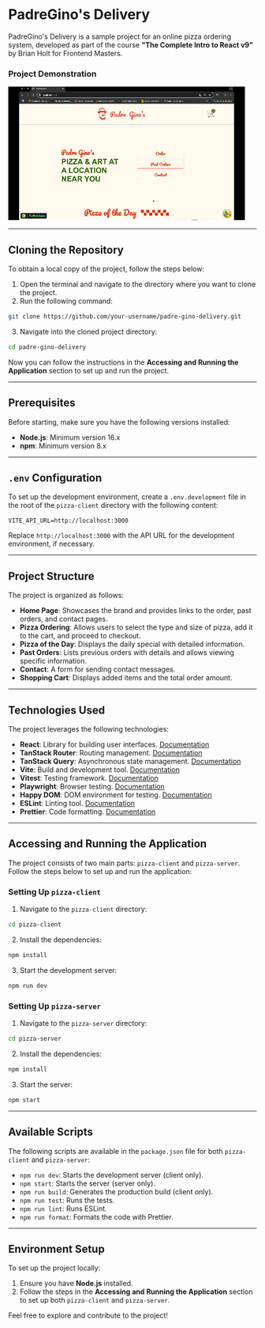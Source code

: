 # PadreGino's Delivery

PadreGino's Delivery is a sample project for an online pizza ordering system, developed as part of the course **"The Complete Intro to React v9"** by Brian Holt for Frontend Masters.

### Project Demonstration

![Project Demonstration](/screenshots/Padre%20GIno's.gif)

---

## Cloning the Repository

To obtain a local copy of the project, follow the steps below:

1. Open the terminal and navigate to the directory where you want to clone the project.
2. Run the following command:

```bash
git clone https://github.com/your-username/padre-gino-delivery.git
```

3. Navigate into the cloned project directory:

```bash
cd padre-gino-delivery
```

Now you can follow the instructions in the **Accessing and Running the Application** section to set up and run the project.

---

## Prerequisites

Before starting, make sure you have the following versions installed:

- **Node.js**: Minimum version 16.x
- **npm**: Minimum version 8.x

---

## `.env` Configuration

To set up the development environment, create a `.env.development` file in the root of the `pizza-client` directory with the following content:

```env
VITE_API_URL=http://localhost:3000
```

Replace `http://localhost:3000` with the API URL for the development environment, if necessary.

---

## Project Structure

The project is organized as follows:

- **Home Page**: Showcases the brand and provides links to the order, past orders, and contact pages.
- **Pizza Ordering**: Allows users to select the type and size of pizza, add it to the cart, and proceed to checkout.
- **Pizza of the Day**: Displays the daily special with detailed information.
- **Past Orders**: Lists previous orders with details and allows viewing specific information.
- **Contact**: A form for sending contact messages.
- **Shopping Cart**: Displays added items and the total order amount.

---

## Technologies Used

The project leverages the following technologies:

- **React**: Library for building user interfaces. [Documentation](https://react.dev/)
- **TanStack Router**: Routing management. [Documentation](https://tanstack.com/router)
- **TanStack Query**: Asynchronous state management. [Documentation](https://tanstack.com/query)
- **Vite**: Build and development tool. [Documentation](https://vitejs.dev/)
- **Vitest**: Testing framework. [Documentation](https://vitest.dev/)
- **Playwright**: Browser testing. [Documentation](https://playwright.dev/)
- **Happy DOM**: DOM environment for testing. [Documentation](https://github.com/capricorn86/happy-dom)
- **ESLint**: Linting tool. [Documentation](https://eslint.org/)
- **Prettier**: Code formatting. [Documentation](https://prettier.io/)

---

## Accessing and Running the Application

The project consists of two main parts: `pizza-client` and `pizza-server`. Follow the steps below to set up and run the application:

### Setting Up `pizza-client`

1. Navigate to the `pizza-client` directory:

```bash
cd pizza-client
```

2. Install the dependencies:

```bash
npm install
```

3. Start the development server:

```bash
npm run dev
```

### Setting Up `pizza-server`

1. Navigate to the `pizza-server` directory:

```bash
cd pizza-server
```

2. Install the dependencies:

```bash
npm install
```

3. Start the server:

```bash
npm start
```

---

## Available Scripts

The following scripts are available in the `package.json` file for both `pizza-client` and `pizza-server`:

- `npm run dev`: Starts the development server (client only).
- `npm start`: Starts the server (server only).
- `npm run build`: Generates the production build (client only).
- `npm run test`: Runs the tests.
- `npm run lint`: Runs ESLint.
- `npm run format`: Formats the code with Prettier.

---

## Environment Setup

To set up the project locally:

1. Ensure you have **Node.js** installed.
2. Follow the steps in the **Accessing and Running the Application** section to set up both `pizza-client` and `pizza-server`.

Feel free to explore and contribute to the project!
